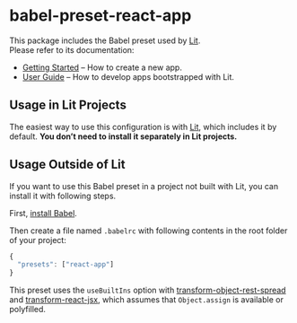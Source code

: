 # babel-preset-react-app

This package includes the Babel preset used by [Lit](https://github.com/garrettmac/lit).<br>
Please refer to its documentation:

* [Getting Started](https://github.com/garrettmac/lit/blob/master/README.md#getting-started) – How to create a new app.
* [User Guide](https://github.com/garrettmac/lit/blob/master/packages/react-scripts/template/README.md) – How to develop apps bootstrapped with Lit.

## Usage in Lit Projects

The easiest way to use this configuration is with [Lit](https://github.com/garrettmac/lit), which includes it by default. **You don’t need to install it separately in Lit projects.**

## Usage Outside of Lit

If you want to use this Babel preset in a project not built with Lit, you can install it with following steps.

First, [install Babel](https://babeljs.io/docs/setup/).

Then create a file named `.babelrc` with following contents in the root folder of your project:

  ```js
  {
    "presets": ["react-app"]
  }
  ```

This preset uses the `useBuiltIns` option with [transform-object-rest-spread](http://babeljs.io/docs/plugins/transform-object-rest-spread/) and [transform-react-jsx](http://babeljs.io/docs/plugins/transform-react-jsx/), which assumes that `Object.assign` is available or polyfilled.
